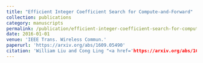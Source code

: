 ```yaml
---
title: "Efficient Integer Coefficient Search for Compute-and-Forward"
collection: publications
category: manuscripts
permalink: /publication/efficient-integer-coefficient-search-for-compute-and-forward
date: 2016-01-01
venue: 'IEEE Trans. Wireless Commun.'
paperurl: 'https://arxiv.org/abs/1609.05490'
citation: 'William Liu and Cong Ling "<a href='https://arxiv.org/abs/1609.05490'>Efficient Integer Coefficient Search for Compute-and-Forward</a>", IEEE Trans. Wireless Commun., vol. 15, pp. 8039-8050, Dec. 2016.'
---
```

